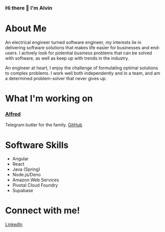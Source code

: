 ### Hi there 👋 I'm Alvin

<!--
**alvinhuhhh/alvinhuhhh** is a ✨ _special_ ✨ repository because its `README.md` (this file) appears on your GitHub profile.

Here are some ideas to get you started:

- 🔭 I’m currently working on ...
- 🌱 I’m currently learning ...
- 👯 I’m looking to collaborate on ...
- 🤔 I’m looking for help with ...
- 💬 Ask me about ...
- 📫 How to reach me: ...
- 😄 Pronouns: ...
- ⚡ Fun fact: ...
-->

# About Me

An electrical engineer turned software engineer, my interests lie in delivering software solutions that makes life easier for businesses and end-users. I actively look for potential business problems that can be solved with software, as well as keep up with trends in the industry.

An engineer at heart, I enjoy the challenge of formulating optimal solutions to complex problems. I work well both independently and in a team, and am a determined problem-solver that never gives up.

# What I'm working on

### [Alfred](https://t.me/alfred_tan_bot) 
Telegram butler for the family. [GitHub](https://github.com/alvinhuhhh/alfred_tan_bot)

# Software Skills

- Angular
- React
- Java (Spring)
- Node.js/Deno
- Amazon Web Services
- Pivotal Cloud Foundry
- Supabase

# Connect with me!

[LinkedIn](https://www.linkedin.com/in/alvintan96/)
